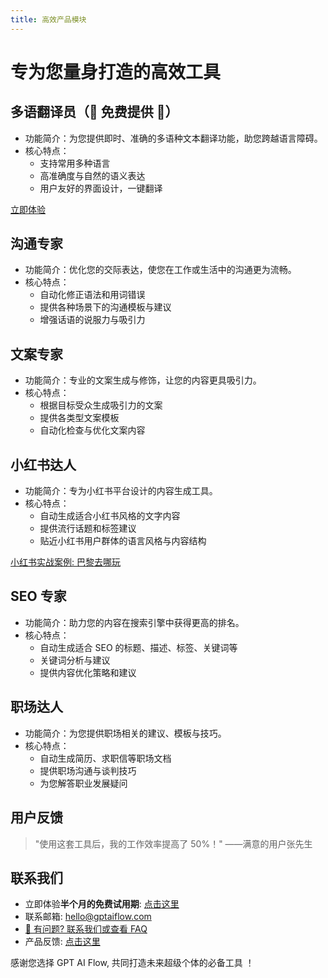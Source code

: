 ```yaml
---
title: 高效产品模块
---
```


# 专为您量身打造的高效工具

## 多语翻译员（🎉 免费提供 🎉）

- 功能简介：为您提供即时、准确的多语种文本翻译功能，助您跨越语言障碍。
- 核心特点：
  - 支持常用多种语言
  - 高准确度与自然的语义表达
  - 用户友好的界面设计，一键翻译

[立即体验](/download)

## 沟通专家

- 功能简介：优化您的交际表达，使您在工作或生活中的沟通更为流畅。
- 核心特点：
  - 自动化修正语法和用词错误
  - 提供各种场景下的沟通模板与建议
  - 增强话语的说服力与吸引力

## 文案专家

- 功能简介：专业的文案生成与修饰，让您的内容更具吸引力。
- 核心特点：
  - 根据目标受众生成吸引力的文案
  - 提供各类型文案模板
  - 自动化检查与优化文案内容

<!-- [查看详细教程](#) -->

## 小红书达人

- 功能简介：专为小红书平台设计的内容生成工具。
- 核心特点：
  - 自动生成适合小红书风格的文字内容
  - 提供流行话题和标签建议
  - 贴近小红书用户群体的语言风格与内容结构

[小红书实战案例: 巴黎去哪玩](./4-proMode-presentation.md#客户反馈和评价)

## SEO 专家

- 功能简介：助力您的内容在搜索引擎中获得更高的排名。
- 核心特点：
  - 自动生成适合 SEO 的标题、描述、标签、关键词等
  - 关键词分析与建议
  - 提供内容优化策略和建议

<!-- [了解更多](#) -->

## 职场达人

- 功能简介：为您提供职场相关的建议、模板与技巧。
- 核心特点：
  - 自动生成简历、求职信等职场文档
  - 提供职场沟通与谈判技巧
  - 为您解答职业发展疑问

<!-- [开始使用](#) -->

## 用户反馈

> "使用这套工具后，我的工作效率提高了 50%！" ——满意的用户张先生

## 联系我们

- 立即体验**半个月的免费试用期**: [点击这里](/download)
- 联系邮箱: hello@gptaiflow.com
- [💬 有问题? 联系我们或查看 FAQ](./6-faq.md)
- 产品反馈: [点击这里](https://wj.qq.com/s2/12214642/c9c6)

感谢您选择 GPT AI Flow, 共同打造未来超级个体的必备工具 ！
